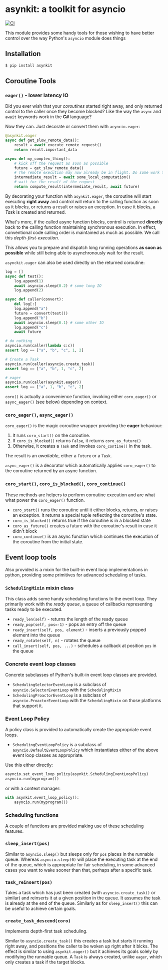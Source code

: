 # asynkit: a toolkit for asyncio

[![CI](https://github.com/kristjanvalur/py-asynkit/actions/workflows/ci.yml/badge.svg)](https://github.com/kristjanvalur/py-asynkit/actions/workflows/ci.yml)

This module provides some handy tools for those wishing to have better control over the
way Python's `asyncio` module does things

## Installation

```bash
$ pip install asynkit
```

## Coroutine Tools

### `eager()` - lower latency IO

Did you ever wish that your _coroutines_ started right away, and only returned control to
the caller once they become blocked?  Like the way the `async` and `await` keywords work in the __C#__ language?

Now they can.  Just decorate or convert them with `acyncio.eager`:

```python
@asynkit.eager
async def get_slow_remote_data():
    result = await execute_remote_request()
    return result.important_data

async def my_complex_thing():
    # kick off the request as soon as possible
    future = get_slow_remote_data()
    # The remote execution may now already be in flight. Do some work taking time
    intermediate_result = await some_local_computation()
    # wait for the result of the request
    return compute_result(intermediate_result, await future)
```

By decorating your function with `asynkit.eager`, the coroutine will start executing __right away__ and
control will return to the calling function as soon as it _blocks_, or returns a result or raises
an exception.  In case it blocks, a _Task_ is created and returned. 

What's more, if the called async function blocks, control is returned __directly__ back to the
calling function maintaining synchronous execution.  In effect, conventional code
calling order is maintained as much as possible.  We call this _depth-first-execution_.

This allows you to prepare and dispatch long running operations __as soon as possible__ while
still being able to asynchronously wait for the result.

`asynckit.eager` can also be used directly on the returned coroutine:
```python
log = []
async def test():
    log.append(1)
    await asyncio.sleep(0.2) # some long IO
    log.append(2)

async def caller(convert):
    del log[:]
    log.append("a")
    future = convert(test())
    log.append("b")
    await asyncio.sleep(0.1) # some other IO
    log.append("c")
    await future

# do nothing
asyncio.run(caller(lambda c:c))
assert log == ["a", "b", "c", 1, 2]

# Create a Task
asyncio.run(caller(asyncio.create_task))
assert log == ["a", "b", 1, "c", 2]

# eager
asyncio.run(caller(asynkit.eager))
assert log == ["a", 1, "b", "c", 2]
```

`coro()` is actually a convenience function, invoking either `coro_eager()` or `async_eager()` (see below) depending on context.

### `coro_eager()`, `async_eager()`

`coro_eager()` is the magic coroutine wrapper providing the __eager__ behaviour:

1. It runs `coro_start()` on the coroutine.
2. If `coro_is_blocked()` returns `False`, it returns `coro_as_future()`
3. Otherwise, it creates a `Task` and invokes `coro_contine()` in the task.

The result is an _awaitable_, either a `Future` or a `Task`.

`async_eager()` is a decorator which automatically applies `coro_eager()` to the coroutine returned by an async function.

### `coro_start()`, `coro_is_blocked()`, `coro_continue()`

These methods are helpers to perform coroutine execution and are what what power the `coro_eager()` function.

- `coro_start()` runs the coroutine until it either blocks, returns, or raises an exception.  It returns a special tuple reflecting the coroutine's
  state.
- `coro_is_blocked()` returns true if the coroutine is in a blocked state
- `coro_as_future()` creates a future with the coroutine's result in case it didn't block
- `coro_continue()` is an async function which continues the execution of the coroutine from the initial state.

## Event loop tools

Also provided is a mixin for the built-in event loop implementations in python, providing some primitives for advanced
scheduling of tasks.

### `SchedulingMixin` mixin class

This class adds some handy scheduling functions to the event loop.  They primarily
work with the _ready queue_, a queue of callbacks representing tasks ready
to be executed.

- `ready_len(self)` - returns the length of the ready queue
- `ready_pop(self, pos=-1)` - pops an entry off the queue
- `ready_insert(self, pos, element)` - inserts a previously popped element into the queue
- `ready_rotate(self, n)` - rotates the queue
- `call_insert(self, pos, ...)` - schedules a callback at position `pos` in the queue

### Concrete event loop classes

Concrete subclasses of Python's built-in event loop classes are provided.

- `SchedulingSelectorEventLoop` is a subclass of `asyncio.SelectorEventLoop` with the `SchedulingMixin`
- `SchedulingProactorEventLoop` is a subclass of `asyncio.ProactorEventLoop` with the `SchedulingMixin` on those platforms that support it.

### Event Loop Policy

A policy class is provided to automatically create the appropriate event loops.

- `SchedulingEventLoopPolicy` is a subclass of `asyncio.DefaultEventLoopPolicy` which instantiates either of the above event loop classes as appropriate.

Use this either directly:

```python
asyncio.set_event_loop_policy(asynkit.SchedulingEventLoopPolicy)
asyncio.run(myprogram())
```

or with a context manager:

```python
with asynkit.event_loop_policy():
    asyncio.run(myprogram())
```

### Scheduling functions

A couple of functions are provided making use of these scheduling features.

### `sleep_insert(pos)`

Similar to `asyncio.sleep()` but sleeps only for `pos` places in the runnable queue.
Whereas `asyncio.sleep(0)` will place the executing task at the end of the queue, which is
appropriate for fair scheduling, in some advanced cases you want to wake sooner than that, perhaps
after a specific task.

### `task_reinsert(pos)`

Takes a task which has just been created (with `asyncio.create_task()` or similar) and
reinserts it at a given position in the queue.  It assumes the task is already at
the end of the queue.  Similarly as for `sleep_insert()` this can be useful to achieve
certain goals.

### `create_task_descend(coro)`

Implements depth-first task scheduling.

Similar to `asyncio.create_task()` this creates a task but starts it running right away, and positions the caller to be woken
up right after it blcks.  The effect is similar to using `asynkit.eager()` but
it achieves its goals solely by modifying the runnable queue.  A `Task` is always
created, unlike `eager`, which only creates a task if the target blocks.
